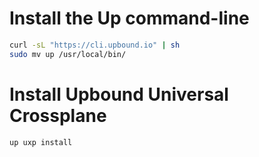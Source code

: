 # Install the Up command-line
```bash
curl -sL "https://cli.upbound.io" | sh
sudo mv up /usr/local/bin/
```

# Install Upbound Universal Crossplane
```bash
up uxp install
```

